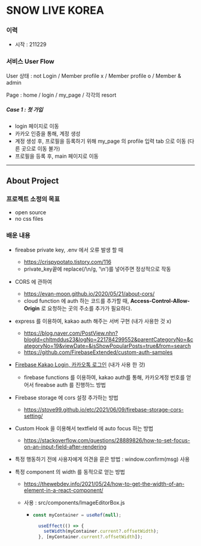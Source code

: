 # SNOW LIVE KOREA

### 이력

- 시작 : 211229

### 서비스 User Flow

User 상태 : not Login / Member profile x / Member profile o / Member & admin

Page :  home / login / my_page  / 각각의 resort



##### Case 1 : 첫 가입

- login 페이지로 이동
- 카카오 인증을 통해, 계정 생성
- 계정 생성 후, 프로필을 등록하기 위해 my_page 의 profile 입력 tab 으로 이동 (다른 곳으로 이동 불가)
- 프로필을 등록 후, main 페이지로 이동





-------





## About Project

### 프로젝트 소정의 목표

- open source
- no css files

### 배운 내용

- fireabse private key, .env 에서 오류 발생 할 때

  - https://crispypotato.tistory.com/116
  - private_key끝에 replace(/\\n/g, '\n')를 넣어주면 정상적으로 작동

- CORS 에 관하여
  - https://evan-moon.github.io/2020/05/21/about-cors/
  - cloud function 에 auth 하는 코드를 추가할 때, **Access-Control-Allow-Origin** 로 요청하는 곳의 주소를 추가가 필요하다.
- express 를 이용하여, kakao auth 해주는 서버 구현 (내가 사용한 것 x)
  - https://blog.naver.com/PostView.nhn?blogId=chltmddus23&logNo=221784299552&parentCategoryNo=&categoryNo=19&viewDate=&isShowPopularPosts=true&from=search
  - https://github.com/FirebaseExtended/custom-auth-samples
- [Firebase Kakao Login, 카카오톡 로그인](https://parandol.tistory.com/48) (내가 사용 한 것)
  - firebase functions 를 이용하여, kakao auth를 통해, 카카오계정 번호를 얻어서 fireabse auth 를 진행하느 방법
- Firebase storage 에 cors 설정 추가하는 방법
  - https://stove99.github.io/etc/2021/06/09/firebase-storage-cors-setting/

- Custom Hook 을 이용해서 textfield 에 auto focus 하는 방법
  - https://stackoverflow.com/questions/28889826/how-to-set-focus-on-an-input-field-after-rendering

- 특정 행동하기 전에 사용자에게 의견을 묻은 방법 : window.confirm(msg) 사용

- 특정 component 의 width 를 동적으로 얻는 방법

  - https://thewebdev.info/2021/05/24/how-to-get-the-width-of-an-element-in-a-react-component/

  - 사용 : src/components/ImageEditorBox.js

    - ```javascript
      const myContainer = useRef(null);
      
        useEffect(() => {
          setWidth(myContainer.current?.offsetWidth);
        }, [myContainer.current?.offsetWidth]);
      ```

      
